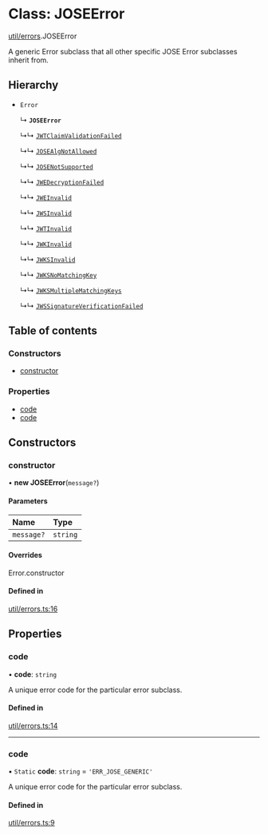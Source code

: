 # Class: JOSEError

[util/errors](../modules/util_errors.md).JOSEError

A generic Error subclass that all other specific
JOSE Error subclasses inherit from.

## Hierarchy

- `Error`

  ↳ **`JOSEError`**

  ↳↳ [`JWTClaimValidationFailed`](util_errors.JWTClaimValidationFailed.md)

  ↳↳ [`JOSEAlgNotAllowed`](util_errors.JOSEAlgNotAllowed.md)

  ↳↳ [`JOSENotSupported`](util_errors.JOSENotSupported.md)

  ↳↳ [`JWEDecryptionFailed`](util_errors.JWEDecryptionFailed.md)

  ↳↳ [`JWEInvalid`](util_errors.JWEInvalid.md)

  ↳↳ [`JWSInvalid`](util_errors.JWSInvalid.md)

  ↳↳ [`JWTInvalid`](util_errors.JWTInvalid.md)

  ↳↳ [`JWKInvalid`](util_errors.JWKInvalid.md)

  ↳↳ [`JWKSInvalid`](util_errors.JWKSInvalid.md)

  ↳↳ [`JWKSNoMatchingKey`](util_errors.JWKSNoMatchingKey.md)

  ↳↳ [`JWKSMultipleMatchingKeys`](util_errors.JWKSMultipleMatchingKeys.md)

  ↳↳ [`JWSSignatureVerificationFailed`](util_errors.JWSSignatureVerificationFailed.md)

## Table of contents

### Constructors

- [constructor](util_errors.JOSEError.md#constructor)

### Properties

- [code](util_errors.JOSEError.md#code)
- [code](util_errors.JOSEError.md#code)

## Constructors

### constructor

• **new JOSEError**(`message?`)

#### Parameters

| Name | Type |
| :------ | :------ |
| `message?` | `string` |

#### Overrides

Error.constructor

#### Defined in

[util/errors.ts:16](https://github.com/panva/jose/blob/v3.19.0/src/util/errors.ts#L16)

## Properties

### code

• **code**: `string`

A unique error code for the particular error subclass.

#### Defined in

[util/errors.ts:14](https://github.com/panva/jose/blob/v3.19.0/src/util/errors.ts#L14)

___

### code

▪ `Static` **code**: `string` = `'ERR_JOSE_GENERIC'`

A unique error code for the particular error subclass.

#### Defined in

[util/errors.ts:9](https://github.com/panva/jose/blob/v3.19.0/src/util/errors.ts#L9)
